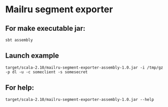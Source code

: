 # Mailru segment exporter


## For make executable jar:
```
sbt assembly
```

## Launch example
```
target/scala-2.10/mailru-segment-exporter-assembly-1.0.jar -i /tmp/gz -p dl -u -c someclient -s somesecret
```

## For help:
```
target/scala-2.10/mailru-segment-exporter-assembly-1.0.jar --help
```